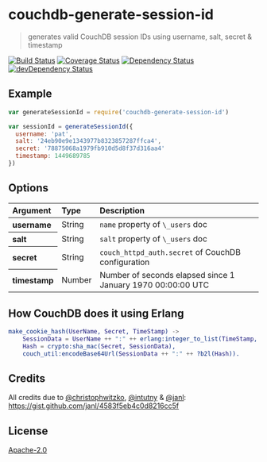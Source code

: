 # couchdb-generate-session-id

> generates valid CouchDB session IDs using username, salt, secret & timestamp

[![Build Status](https://travis-ci.org/hoodiehq/couchdb-generate-session-id.svg?branch=master)](https://travis-ci.org/hoodiehq/couchdb-generate-session-id)
[![Coverage Status](https://coveralls.io/repos/hoodiehq/couchdb-generate-session-id/badge.svg?branch=master)](https://coveralls.io/r/hoodiehq/couchdb-generate-session-id?branch=master)
[![Dependency Status](https://david-dm.org/hoodiehq/couchdb-generate-session-id.svg)](https://david-dm.org/hoodiehq/couchdb-generate-session-id)
[![devDependency Status](https://david-dm.org/hoodiehq/couchdb-generate-session-id/dev-status.svg)](https://david-dm.org/hoodiehq/couchdb-generate-session-id#info=devDependencies)

## Example

```js
var generateSessionId = require('couchdb-generate-session-id')

var sessionId = generateSessionId({
  username: 'pat',
  salt: '24eb90e9e1343977b8323857287ffca4',
  secret: '78875068a1979fb910d5d8f37d316aa4'
  timestamp: 1449689785
})
```

## Options

<table>
  <thead>
    <tr>
      <th align="left">Argument</th>
      <th align="left">Type</th>
      <th align="left">Description</th>
    </tr>
  </thead>
  <tr>
    <th align="left"><strong>username</strong></th>
    <td>String</td>
    <td><code>name</code> property of <code>\_users</code> doc</td>
  </tr>
  <tr>
    <th align="left"><strong>salt</strong></th>
    <td>String</td>
    <td><code>salt</code> property of <code>\_users</code> doc</td>
  </tr>
  <tr>
    <th align="left"><strong>secret</strong></th>
    <td>String</td>
    <td><code>couch_httpd_auth.secret</code> of CouchDB configuration</td>
  </tr>
  <tr>
    <th align="left"><strong>timestamp</strong></th>
    <td>Number</td>
    <td>Number of seconds elapsed since 1 January 1970 00:00:00 UTC</td>
  </tr>
</table>

## How CouchDB does it using Erlang

```erlang
make_cookie_hash(UserName, Secret, TimeStamp) ->
    SessionData = UserName ++ ":" ++ erlang:integer_to_list(TimeStamp, 16),
    Hash = crypto:sha_mac(Secret, SessionData),
    couch_util:encodeBase64Url(SessionData ++ ":" ++ ?b2l(Hash)).
```

## Credits

All credits due to [@christophwitzko](https://twitter.com/christophwitzko),
[@intutny](https://twitter.com/indutny) & [@janl](https://twitter.com/janl):
https://gist.github.com/janl/4583f5eb4c0d8216cc5f

## License

[Apache-2.0](https://github.com/hoodiehq/hoodie/blob/master/LICENSE)
